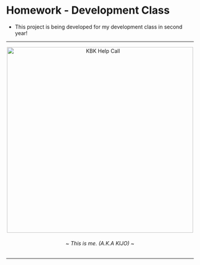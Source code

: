 <h1>Homework - Development Class</h1>

<ul>
  <li>This project is being developed for my development class in second year!</li>
</ul>

<hr>

<div align="center">
  <img src="https://cdn.discordapp.com/attachments/1159920769338441778/1355685987564388382/image.png?ex=67e9d476&is=67e882f6&hm=460928d883a01d291ec672eac01136817e3e2b96a7c9745bdf786e631ce00f17" width="500" height="500" alt="KBK Help Call"/>
  <h6>~ This is me. <i>(A.K.A KIJO) ~</i></h6>
</div>

<hr>
